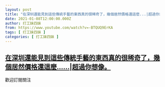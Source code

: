```yaml
---
layout: post
title: "在深圳還能見到這些傳統手藝的東西真的很稀奇了，幾個居然價格還這麼...|超過你想像。"
date: 2021-01-08T12:00:00.000Z
author: 打工妹四妹
from: https://www.youtube.com/watch?v=-BTQUQ9ErKA
tags: [ 打工妹四妹 ]
categories: [ 打工妹四妹 ]
---
```

<!--1610107200000-->
[在深圳還能見到這些傳統手藝的東西真的很稀奇了，幾個居然價格還這麼......|超過你想像。](https://www.youtube.com/watch?v=-BTQUQ9ErKA)
------

<div>
歡迎訂閱關注
</div>
